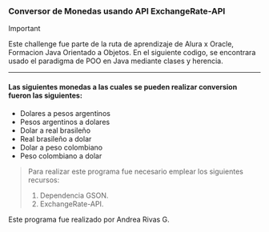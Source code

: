 ### Conversor de Monedas usando API ExchangeRate-API

> [!IMPORTANT]
> Este challenge fue parte de la ruta de aprendizaje de Alura x Oracle, Formacion Java Orientado a Objetos.
> En el siguiente codigo, se encontrara usado el paradigma de POO en Java mediante clases y herencia.

---
#### Las siguientes monedas a las cuales se pueden realizar conversion fueron las siguientes:
* Dolares a pesos argentinos
* Pesos argentinos a dolares
* Dolar a real brasileño
* Real brasileño a dolar
* Dolar a peso colombiano
* Peso colombiano a dolar

> Para realizar este programa fue necesario emplear los siguientes recursos:
> 1. Dependencia GSON.
> 2. ExchangeRate-API.

Este programa fue realizado por Andrea Rivas G.